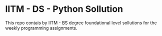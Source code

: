 # IITM - DS - Python Sollution
This repo contais by IITM - BS degree foundational level sollutions for the weekly programming assignments.
